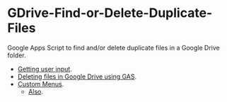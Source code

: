 # GDrive-Find-or-Delete-Duplicate-Files
Google Apps Script to find and/or delete duplicate files in a Google Drive folder.

 - [Getting user input]([url](https://spreadsheet.dev/user-input-in-google-sheets-using-prompts)).
 - [Deleting files in Google Drive using GAS]([url](https://stackoverflow.com/questions/14241237/how-to-delete-a-file-in-google-drive)).
 - [Custom Menus]([url](https://developers.google.com/apps-script/guides/menus)).
    - [Also]([https://jeffreyeverhart.com/2016/05/02/add-custom-menus-google-docs-sheets-forms/#:~:text=To%20access%20the%20script%20editor,Docs%2C%20Slides%2C%20and%20Forms.]).  
